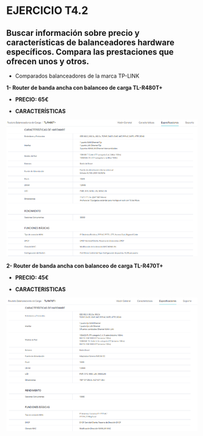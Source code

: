 # EJERCICIO T4.2

## Buscar información sobre precio y características de balanceadores hardware específicos. Compara las prestaciones que ofrecen unos y otros.

* Comparados balanceadores de la marca TP-LINK

**1- Router de banda ancha con balanceo de carga TL-R480T+**

* **PRECIO: 65€** 

* **CARACTERÍSTICAS**

![caracteristicas-tlr480](https://github.com/Jebaal17/SWAP_2018/blob/master/Ejercicios/img/480.png)


**2- Router de banda ancha con balanceo de carga TL-R470T+**

* **PRECIO: 45€**

* **CARACTERISTICAS**

![caracteristicas-tlr470](https://github.com/Jebaal17/SWAP_2018/blob/master/Ejercicios/img/470.png)

